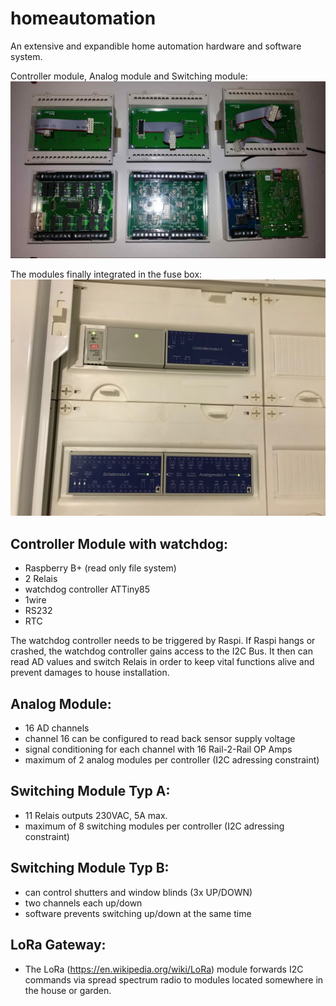 # homeautomation
An extensive and expandible home automation hardware and software system.

Controller module, Analog module and Switching module:
![lt](https://github.com/tinytronix/homeautomation/blob/master/Photos/ModulesOpen.jpg)

The modules finally integrated in the fuse box:
![lt](https://github.com/tinytronix/homeautomation/blob/master/Photos/Schaltschrank.JPG)

## Controller Module with watchdog:
- Raspberry B+ (read only file system)
- 2 Relais
- watchdog controller ATTiny85
- 1wire
- RS232
- RTC

The watchdog controller needs to be triggered by Raspi. If Raspi hangs or crashed, the watchdog controller
gains access to the I2C Bus. It then can read AD values and switch Relais in order to keep vital functions
alive and prevent damages to house installation.

## Analog Module:
- 16 AD channels
- channel 16 can be configured to read back sensor supply voltage
- signal conditioning for each channel with 16 Rail-2-Rail OP Amps
- maximum of 2 analog modules per controller (I2C adressing constraint)

## Switching Module Typ A:
- 11 Relais outputs 230VAC, 5A max.
- maximum of 8 switching modules per controller (I2C adressing constraint) 

## Switching Module Typ B:
- can control shutters and window blinds (3x UP/DOWN)
- two channels each up/down
- software prevents switching up/down at the same time

## LoRa Gateway:
- The LoRa (https://en.wikipedia.org/wiki/LoRa) module forwards I2C commands via spread spectrum radio to modules located somewhere in the house or garden.

